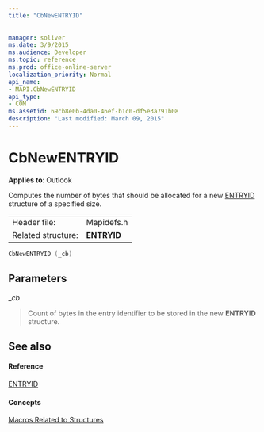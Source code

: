 ```yaml
---
title: "CbNewENTRYID"
 
 
manager: soliver
ms.date: 3/9/2015
ms.audience: Developer
ms.topic: reference
ms.prod: office-online-server
localization_priority: Normal
api_name:
- MAPI.CbNewENTRYID
api_type:
- COM
ms.assetid: 69cb8e0b-4da0-46ef-b1c0-df5e3a791b08
description: "Last modified: March 09, 2015"
---
```


# CbNewENTRYID

  
  
**Applies to**: Outlook 
  
Computes the number of bytes that should be allocated for a new [ENTRYID](entryid.md) structure of a specified size. 
  
|||
|:-----|:-----|
|Header file:  <br/> |Mapidefs.h  <br/> |
|Related structure:  <br/> |**ENTRYID** <br/> |
   
```cpp
CbNewENTRYID (_cb)
```

## Parameters

 __cb_
  
> Count of bytes in the entry identifier to be stored in the new **ENTRYID** structure. 
    
## See also

#### Reference

[ENTRYID](entryid.md)
#### Concepts

[Macros Related to Structures](macros-related-to-structures.md)

